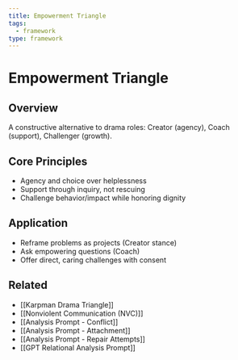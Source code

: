 ```yaml
---
title: Empowerment Triangle
tags:
  - framework
type: framework
---
```

# Empowerment Triangle

## Overview
A constructive alternative to drama roles: Creator (agency), Coach (support), Challenger (growth).

## Core Principles
- Agency and choice over helplessness  
- Support through inquiry, not rescuing  
- Challenge behavior/impact while honoring dignity  

## Application
- Reframe problems as projects (Creator stance)  
- Ask empowering questions (Coach)  
- Offer direct, caring challenges with consent  

## Related
- [[Karpman Drama Triangle]]
- [[Nonviolent Communication (NVC)]]
- [[Analysis Prompt - Conflict]]
- [[Analysis Prompt - Attachment]]
- [[Analysis Prompt - Repair Attempts]]
- [[GPT Relational Analysis Prompt]]
